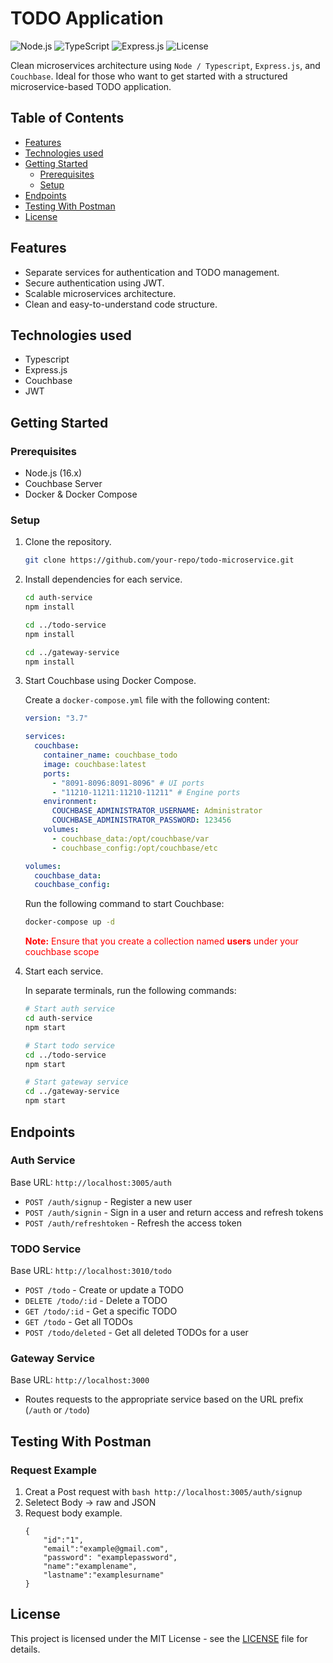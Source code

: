 # TODO Application

![Node.js](https://img.shields.io/badge/Node.js-16.x-green)
![TypeScript](https://shields.io/badge/TypeScript-3178C6?logo=TypeScript&logoColor=FFF&style=flat-square)
![Express.js](https://img.shields.io/badge/Express.js-4.x-blue)
![License](https://img.shields.io/badge/License-MIT-red)

Clean microservices architecture using `Node / Typescript`, `Express.js`, and `Couchbase`. Ideal for those who want to get started with a structured microservice-based TODO application.

## Table of Contents

- [Features](#features)
- [Technologies used](#technologies-used)
- [Getting Started](#getting-started)
  - [Prerequisites](#prerequisites)
  - [Setup](#setup)
- [Endpoints](#endpoints)
- [Testing With Postman](#testing-with-postman)
- [License](#license)

## Features

- Separate services for authentication and TODO management.
- Secure authentication using JWT.
- Scalable microservices architecture.
- Clean and easy-to-understand code structure.

## Technologies used

- Typescript
- Express.js
- Couchbase
- JWT

## Getting Started

### Prerequisites

- Node.js (16.x)
- Couchbase Server
- Docker & Docker Compose

### Setup

1. Clone the repository.

    ```bash
    git clone https://github.com/your-repo/todo-microservice.git
    ```

2. Install dependencies for each service.

    ```bash
    cd auth-service
    npm install

    cd ../todo-service
    npm install

    cd ../gateway-service
    npm install
    ```

3. Start Couchbase using Docker Compose.

    Create a `docker-compose.yml` file with the following content:

    ```yaml
    version: "3.7"

    services:
      couchbase:
        container_name: couchbase_todo
        image: couchbase:latest
        ports:
          - "8091-8096:8091-8096" # UI ports
          - "11210-11211:11210-11211" # Engine ports
        environment:
          COUCHBASE_ADMINISTRATOR_USERNAME: Administrator
          COUCHBASE_ADMINISTRATOR_PASSWORD: 123456
        volumes:
          - couchbase_data:/opt/couchbase/var
          - couchbase_config:/opt/couchbase/etc

    volumes:
      couchbase_data:
      couchbase_config:
    ```

    Run the following command to start Couchbase:

    ```bash
    docker-compose up -d
    ```
    <span style="color: red;">**Note:** Ensure that you create a collection named **users** under your couchbase scope</span>




4. Start each service.

    In separate terminals, run the following commands:

    ```bash
    # Start auth service
    cd auth-service
    npm start

    # Start todo service
    cd ../todo-service
    npm start

    # Start gateway service
    cd ../gateway-service
    npm start
    ```


## Endpoints

### Auth Service

Base URL: `http://localhost:3005/auth`

- `POST /auth/signup` - Register a new user
- `POST /auth/signin` - Sign in a user and return access and refresh tokens
- `POST /auth/refreshtoken` - Refresh the access token

### TODO Service

Base URL: `http://localhost:3010/todo`

- `POST /todo` - Create or update a TODO
- `DELETE /todo/:id` - Delete a TODO
- `GET /todo/:id` - Get a specific TODO
- `GET /todo` - Get all TODOs
- `POST /todo/deleted` - Get all deleted TODOs for a user

### Gateway Service

Base URL: `http://localhost:3000`

- Routes requests to the appropriate service based on the URL prefix (`/auth` or `/todo`)

## Testing With Postman

### Request Example
1. Creat a Post request with ```bash http://localhost:3005/auth/signup ```
2. Seletect Body -> raw and JSON
3. Request body example.
    ```http 
    {
        "id":"1",
        "email":"example@gmail.com",
        "password": "examplepassword",
        "name":"examplename",
        "lastname":"examplesurname"
    }
    ```

## License

This project is licensed under the MIT License - see the [LICENSE](./LICENSE) file for details.
